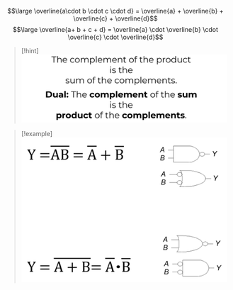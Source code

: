 $$\large \overline{a\cdot b \cdot c \cdot d} = \overline{a} + \overline{b} + \overline{c} + \overline{d}$$
$$\large \overline{a+ b + c + d} = \overline{a} \cdot \overline{b} \cdot \overline{c} \cdot \overline{d}$$

> [!hint]
> ![](../z_images/Pasted%20image%2020241217124116.png)

> [!example]
> ![](../z_images/Pasted%20image%2020241217124320.png)
